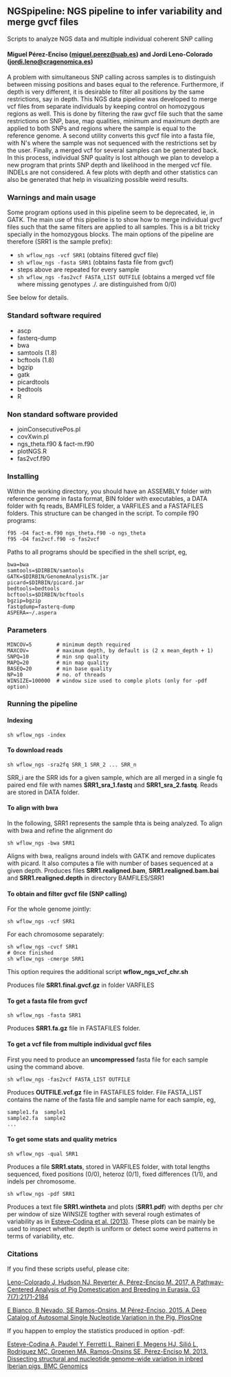 ##  NGSpipeline: NGS pipeline to infer variability and merge gvcf files
Scripts to analyze NGS data and multiple individual coherent SNP calling
#### Miguel Pérez-Enciso (miguel.perez@uab.es) and Jordi Leno-Colorado (jordi.leno@cragenomica.es)

A problem with simultaneous SNP calling across samples is to distinguish between missing positions and bases equal to the reference. Furthermore, if depth is very different, it is desirable to filter all positions by the same restrictions, say in depth. This NGS data pipeline was developed to merge vcf files from separate individuals by keeping control on homozygous regions as well. This is done by filtering the raw gvcf file such that the same restrictions on SNP, base, map qualities, minimum and maximum depth are applied to both SNPs and regions where the sample is equal to the reference genome. A second utility converts this gvcf file into a fasta file, with N's where the sample was not sequenced with the restrictions set by the user. Finally, a merged vcf for several samples can be generated back. In this process, individual SNP quality is lost although we plan to develop a new program that prints SNP depth and likelihood in the merged vcf file. INDELs are not considered. A few plots with depth and other statistics can also be generated that help in visualizing possible weird results.

### Warnings and main usage
Some program options used in this pipeline seem to be deprecated, ie, in GATK. The main use of this pipeline is to show
how to merge individual gvcf files such that the same filters are applied to all samples. This is a bit tricky specially
in the homozygous blocks. The main options of the pipeline are therefore (SRR1 is the sample prefix):

* `sh wflow_ngs -vcf SRR1`  (obtains filtered gvcf file)
* `sh wflow_ngs -fasta SRR1` (obtains fasta file from gvcf)
* steps above are repeated for every sample
*  `sh wflow_ngs -fas2vcf FASTA_LIST OUTFILE` 
(obtains a merged vcf file where missing genotypes ./. are distinguished from 0/0)

See below for details.

### Standard software required
 - ascp
 - fasterq-dump
 - bwa
 - samtools (1.8)
 - bcftools (1.8)
 - bgzip
 - gatk 
 - picardtools
 - bedtools
 - R

### Non standard software provided
 - joinConsecutivePos.pl
 - covXwin.pl
 - ngs_theta.f90 & fact-m.f90
 - plotNGS.R
 - fas2vcf.f90 

### Installing
Within the working directory, you should have an ASSEMBLY folder with reference genome in fasta format, BIN folder with executables, a DATA folder with fq reads, BAMFILES folder, a VARFILES and a FASTAFILES folders. This structure can be changed in the script.
To compile f90 programs:

```
f95 -O4 fact-m.f90 ngs_theta.f90 -o ngs_theta
f95 -O4 fas2vcf.f90 -o fas2vcf
```

Paths to all programs should be specified in the shell script, eg,

```
bwa=bwa
samtools=$DIRBIN/samtools
GATK=$DIRBIN/GenomeAnalysisTK.jar
picard=$DIRBIN/picard.jar
bedtools=bedtools
bcftools=$DIRBIN/bcftools
bgzip=bgzip
fastqdump=fasterq-dump
ASPERA=~/.aspera
```

### Parameters
```
MINCOV=5        # minimum depth required
MAXCOV=         # maximum depth, by default is (2 x mean_depth + 1)
SNPQ=10         # min snp quality
MAPQ=20         # min map quality
BASEQ=20        # min base quality
NP=10           # no. of threads
WINSIZE=100000  # window size used to comple plots (only for -pdf option)
```


### Running the pipeline

#### Indexing

   `sh wflow_ngs -index`

#### To download reads

   `sh wflow_ngs -sra2fq SRR_1 SRR_2 ... SRR_n`

SRR_i are the SRR ids for a given sample, which are all merged in a single fq paired end file with names **SRR1\_sra\_1.fastq** and **SRR1\_sra\_2.fastq**. Reads are stored in DATA folder. 

#### To align with bwa
In the following, SRR1 represents the sample thta is being analyzed. To align with bwa and refine the alignment do

   `sh wflow_ngs -bwa SRR1`

Aligns with bwa, realigns around indels with GATK and remove duplicates with picard. It also computes a file with number of bases sequenced at a given depth. Produces files **SRR1.realigned.bam**, **SRR1.realigned.bam.bai** and **SRR1.realigned.depth** in directory BAMFILES/SRR1

#### To obtain and filter gvcf file (SNP calling)

For the whole genome jointly:

   `sh wflow_ngs -vcf SRR1`

For each chromosome separately:

```
sh wflow_ngs -cvcf SRR1
# Once finished
sh wflow_ngs -cmerge SRR1
```

This option requires the additional script **wflow\_ngs\_vcf\_chr.sh**

Produces file **SRR1.final.gvcf.gz** in folder VARFILES

#### To get a fasta file from gvcf

   `sh wflow_ngs -fasta SRR1`

Produces **SRR1.fa.gz** file in FASTAFILES folder.

#### To get a vcf file from multiple individual gvcf files
First you need to produce an **uncompressed** fasta file for each sample using the command above.

   `sh wflow_ngs -fas2vcf FASTA_LIST OUTFILE`

Produces **OUTFILE.vcf.gz** file in FASTAFILES folder. File FASTA_LIST contains the name of the fasta file and sample name for each sample, eg,

```
sample1.fa  sample1
sample2.fa  sample2
...
```

#### To get some stats and quality metrics

   `sh wflow_ngs -qual SRR1`

Produces a file **SRR1.stats**, stored in VARFILES folder, with total lengths sequenced, fixed positions (0/0), heteroz (0/1), fixed differences (1/1), and indels per chromosome.

   `sh wflow_ngs -pdf SRR1`

Produces a text file **SRR1.wintheta** and plots (**SRR1.pdf**) with depths per chr per window of size WINSIZE togther with several rough estimates of variability as in [Esteve-Codina et al. (2013)](https://www.ncbi.nlm.nih.gov/pubmed/23497037). These plots can be mainly be used to inspect whether depth is uniform or detect some weird patterns in terms of variability, etc.

### Citations
If you find these scripts useful, please cite:

[Leno-Colorado J, Hudson NJ, Reverter A, Pérez-Enciso M. 2017, A Pathway-Centered Analysis of Pig Domestication and Breeding in Eurasia. G3 7(7):2171-2184](http://www.g3journal.org/content/7/7/2171.long)

[E Bianco, B Nevado, SE Ramos-Onsins, M Pérez-Enciso, 2015. A Deep Catalog of Autosomal Single Nucleotide Variation in the Pig, PlosOne](http://journals.plos.org/plosone/article?id=10.1371/journal.pone.0118867)

If you happen to employ the statistics produced in option -pdf:

[Esteve-Codina A, Paudel Y, Ferretti L, Raineri E, Megens HJ, Silió L, Rodríguez MC, Groenen MA, Ramos-Onsins SE, Pérez-Enciso M. 2013. Dissecting structural and nucleotide genome-wide variation in inbred Iberian pigs, BMC Genomics](https://www.ncbi.nlm.nih.gov/pubmed/23497037)
